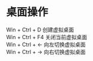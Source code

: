 # 桌面操作

Win + Ctrl + D 创建虚拟桌面  
Win + Ctrl + F4 关闭当前虚拟桌面  
Win + Ctrl + ← 向左切换虚拟桌面  
Win + Ctrl + → 向右切换虚拟桌面